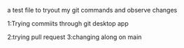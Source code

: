 a test file to tryout my git commands and observe changes

1:Trying commiits through git desktop app

2:trying pull request
3:changing along on main